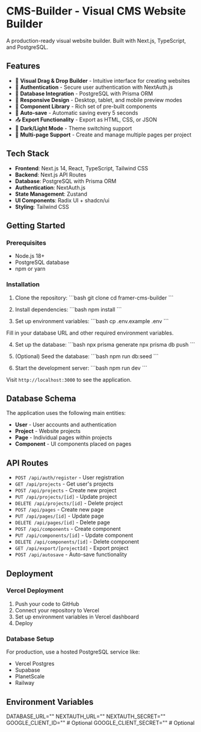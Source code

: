 # CMS-Builder - Visual CMS Website Builder

A production-ready visual website builder. Built with Next.js, TypeScript, and PostgreSQL.

## Features

- 🎨 **Visual Drag & Drop Builder** - Intuitive interface for creating websites
- 🔐 **Authentication** - Secure user authentication with NextAuth.js
- 💾 **Database Integration** - PostgreSQL with Prisma ORM
- 📱 **Responsive Design** - Desktop, tablet, and mobile preview modes
- 🎯 **Component Library** - Rich set of pre-built components
- 💾 **Auto-save** - Automatic saving every 5 seconds
- 📤 **Export Functionality** - Export as HTML, CSS, or JSON
- 🌙 **Dark/Light Mode** - Theme switching support
- 📄 **Multi-page Support** - Create and manage multiple pages per project

## Tech Stack

- **Frontend**: Next.js 14, React, TypeScript, Tailwind CSS
- **Backend**: Next.js API Routes
- **Database**: PostgreSQL with Prisma ORM
- **Authentication**: NextAuth.js
- **State Management**: Zustand
- **UI Components**: Radix UI + shadcn/ui
- **Styling**: Tailwind CSS

## Getting Started

### Prerequisites

- Node.js 18+ 
- PostgreSQL database
- npm or yarn

### Installation

1. Clone the repository:
\`\`\`bash
git clone <repository-url>
cd framer-cms-builder
\`\`\`

2. Install dependencies:
\`\`\`bash
npm install
\`\`\`

3. Set up environment variables:
\`\`\`bash
cp .env.example .env
\`\`\`

Fill in your database URL and other required environment variables.

4. Set up the database:
\`\`\`bash
npx prisma generate
npx prisma db push
\`\`\`

5. (Optional) Seed the database:
\`\`\`bash
npm run db:seed
\`\`\`

6. Start the development server:
\`\`\`bash
npm run dev
\`\`\`

Visit `http://localhost:3000` to see the application.

## Database Schema

The application uses the following main entities:

- **User** - User accounts and authentication
- **Project** - Website projects
- **Page** - Individual pages within projects
- **Component** - UI components placed on pages

## API Routes

- `POST /api/auth/register` - User registration
- `GET /api/projects` - Get user's projects
- `POST /api/projects` - Create new project
- `PUT /api/projects/[id]` - Update project
- `DELETE /api/projects/[id]` - Delete project
- `POST /api/pages` - Create new page
- `PUT /api/pages/[id]` - Update page
- `DELETE /api/pages/[id]` - Delete page
- `POST /api/components` - Create component
- `PUT /api/components/[id]` - Update component
- `DELETE /api/components/[id]` - Delete component
- `GET /api/export/[projectId]` - Export project
- `POST /api/autosave` - Auto-save functionality

## Deployment

### Vercel Deployment

1. Push your code to GitHub
2. Connect your repository to Vercel
3. Set up environment variables in Vercel dashboard
4. Deploy

### Database Setup

For production, use a hosted PostgreSQL service like:
- Vercel Postgres
- Supabase
- PlanetScale
- Railway

## Environment Variables

DATABASE_URL=""
NEXTAUTH_URL=""
NEXTAUTH_SECRET=""
GOOGLE_CLIENT_ID="" # Optional
GOOGLE_CLIENT_SECRET="" # Optional

